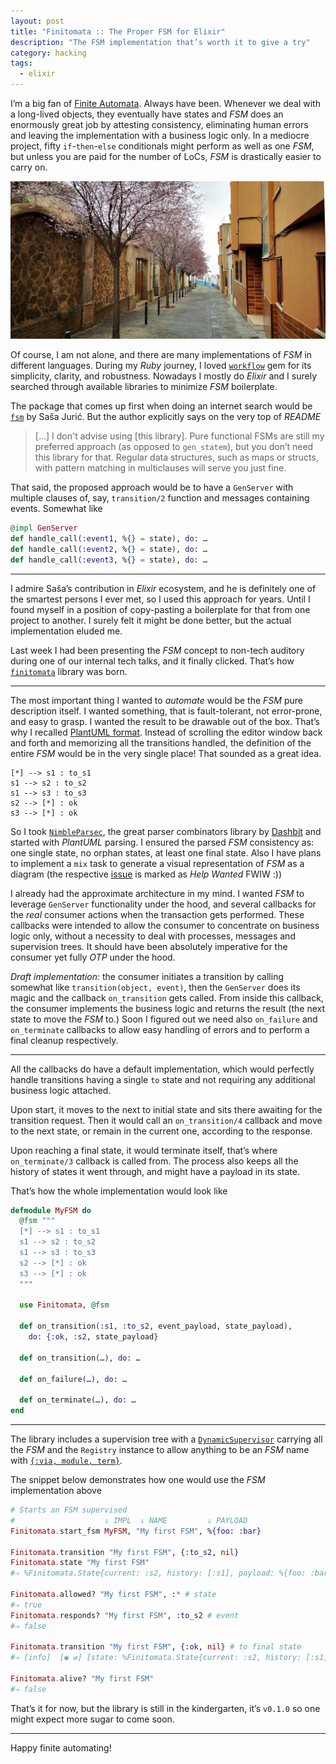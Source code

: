```yaml
---
layout: post
title: "Finitomata :: The Proper FSM for Elixir"
description: "The FSM implementation that’s worth it to give a try"
category: hacking
tags:
  - elixir
---
```


I’m a big fan of [Finite Automata](https://en.wikipedia.org/wiki/Finite-state_machine). Always have been. Whenever we deal with a long-lived objects, they eventually have states and _FSM_ does an enormously great job by attesting consistency, eliminating human errors and leaving the implementation with a business logic only. In a mediocre project, fifty `if`-`then`-`else` conditionals might perform as well as one _FSM_, but unless you are paid for the number of LoCs, _FSM_ is drastically easier to carry on.

![Cherrytree](/img/sakura.jpg)

Of course, I am not alone, and there are many implementations of _FSM_ in different languages. During my _Ruby_ journey, I loved [`workflow`](https://github.com/geekq/workflow) gem for its simplicity, clarity, and robustness. Nowadays I mostly do _Elixir_ and I surely searched through available libraries to minimize _FSM_ boilerplate.

The package that comes up first when doing an internet search would be [`fsm`](https://github.com/sasa1977/fsm) by Saša Jurić. But the author explicitly says on the very top of _README_

> […] I don't advise using [this library]. Pure functional FSMs are still my preferred approach (as opposed to `gen_statem`), but you don’t need this library for that. Regular data structures, such as maps or structs, with pattern matching in multiclauses will serve you just fine.

That said, the proposed approach would be to have a `GenServer` with multiple clauses of, say, `transition/2` function and messages containing events. Somewhat like

```elixir
@impl GenServer
def handle_call(:event1, %{} = state), do: …
def handle_call(:event2, %{} = state), do: …
def handle_call(:event3, %{} = state), do: …
```

---

I admire Saša’s contribution in _Elixir_ ecosystem, and he is definitely one of the smartest persons I ever met, so I used this approach for years. Until I found myself in a position of copy-pasting a boilerplate for that from one project to another. I surely felt it might be done better, but the actual implementation eluded me.

Last week I had been presenting the _FSM_ concept to non-tech auditory during one of our internal tech talks, and it finally clicked. That’s how [`finitomata`](https://github.com/am-kantox/finitomata) library was born.

---

The most important thing I wanted to _automate_ would be the _FSM_ pure description itself. I wanted something, that is fault-tolerant, not error-prone, and easy to grasp. I wanted the result to be drawable out of the box. That’s why I recalled [PlantUML format](https://plantuml.com/en/state-diagram). Instead of scrolling the editor window back and forth and memorizing all the transitions handled, the definition of the entire _FSM_ would be in the very single place! That sounded as a great idea.

```
[*] --> s1 : to_s1
s1 --> s2 : to_s2
s1 --> s3 : to_s3
s2 --> [*] : ok
s3 --> [*] : ok
```

So I took [`NimbleParsec`](https://hexdocs.pm/nimble_parsec), the great parser combinators library by [Dashbit](https://dashbit.co/) and started with _PlantUML_ parsing. I ensured the parsed _FSM_ consistency as: one single state, no orphan states, at least one final state. Also I have plans to implement a `mix` task to generate a visual representation of _FSM_ as a diagram (the respective [issue](https://github.com/am-kantox/finitomata/issues/1) is marked as _Help Wanted_ FWIW :))

I already had the approximate architecture in my mind. I wanted _FSM_ to leverage `GenServer` functionality under the hood, and several callbacks for the _real_ consumer actions when the transaction gets performed. These callbacks were intended to allow the consumer to concentrate on business logic only, without a necessity to deal with processes, messages and supervision trees. It should have been absolutely imperative for the consumer yet fully _OTP_ under the hood.

_Draft implementation:_ the consumer initiates a transition by calling somewhat like `transition(object, event)`, then the `GenServer` does its magic and the callback `on_transition` gets called. From inside this callback, the consumer implements the business logic and returns the result (the next state to move the _FSM_ to.) Soon I figured out we need also `on_failure` and `on_terminate` callbacks to allow easy handling of errors and to perform a final cleanup respectively.

---

All the callbacks do have a default implementation, which would perfectly handle transitions having a single `to` state and not requiring any additional business logic attached.

Upon start, it moves to the next to initial state and sits there awaiting for the transition request. Then it would call an `on_transition/4` callback and move to the next state, or remain in the current one, according to the response.

Upon reaching a final state, it would terminate itself, that’s where `on_terminate/3` callback is called from. The process also keeps all the history of states it went through, and might have a payload in its state.

That’s how the whole implementation would look like

```elixir
defmodule MyFSM do
  @fsm """
  [*] --> s1 : to_s1
  s1 --> s2 : to_s2
  s1 --> s3 : to_s3
  s2 --> [*] : ok
  s3 --> [*] : ok
  """

  use Finitomata, @fsm

  def on_transition(:s1, :to_s2, event_payload, state_payload),
    do: {:ok, :s2, state_payload}

  def on_transition(…), do: …

  def on_failure(…), do: …

  def on_terminate(…), do: …
end
```

---

The library includes a supervision tree with a [`DynamicSupervisor`](https://hexdocs.pm/elixir/DynamicSupervisor.html) carrying all the _FSM_ and the `Registry` instance to allow anything to be an _FSM_ name with [`{:via, module, term}`](https://hexdocs.pm/elixir/GenServer.html#module-name-registration).

The snippet below demonstrates how one would use the _FSM_ implementation above

```elixir
# Starts an FSM supervised
#                    ⇓ IMPL  ⇓ NAME         ⇓ PAYLOAD
Finitomata.start_fsm MyFSM, "My first FSM", %{foo: :bar}

Finitomata.transition "My first FSM", {:to_s2, nil}
Finitomata.state "My first FSM"                    
#⇒ %Finitomata.State{current: :s2, history: [:s1], payload: %{foo: :bar}}

Finitomata.allowed? "My first FSM", :* # state
#⇒ true
Finitomata.responds? "My first FSM", :to_s2 # event
#⇒ false

Finitomata.transition "My first FSM", {:ok, nil} # to final state
#⇒ [info]  [◉ ⇄] [state: %Finitomata.State{current: :s2, history: [:s1], payload: %{foo: :bar}}]

Finitomata.alive? "My first FSM"
#⇒ false
```

That’s it for now, but the library is still in the kindergarten, it’s `v0.1.0` so one might expect more sugar to come soon.

---

Happy finite automating!
